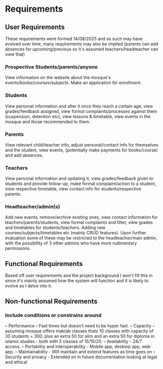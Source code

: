 # Requirements

## User Requirements
These requirements were formed 14/08/2025 and as such may have evolved over time, many requirements may also be implied (parents can add absences for upcoming/previous so it's assumed teachers/headteacher can view that)
### Prospective Students/parents/anyone
View information on the website about the mosque's events/books/courses/subjects. 
Make an application for enrollment. 

### Students
View personal information and alter it once they reach a certain age, view grades/feedback assigned, view formal complaints/processes against them (suspension, detention etc), view lessons & timetable, view events in the mosque and those recommended to them. 
### Parents
View relevant child/teacher info, adjust personal/contact info for themselves and the student, view events, (potentially make payments for books/course) and add absences. 
### Teachers 
View personal information and updating it, view grades/feedback given to students and provide follow-up, make formal complaint/action to a student, view respective timetable, view contact info for students/respective parents. 

### Headteacher/admin(s)
Add new events, remove/archive existing ones, view contact information for teachers/parents/students, view formal complaints and filter, view grades and timetables for students/teachers. Adding new courses/subjects/timetables etc (mainly CRUD features).
Upon further evaluation some of these may be restricted to the headteacher/main admin, with the possibility of 3 other admins who have more rudimentary permissions. 

## Functional Requirements
Based off user requirements and the project background I won't fill this in since it's mainly assumed how the system will function and it is likely to evolve as I delve into it. 

## Non-functional Requirements
  
### Include conditions or constrains around
– Performance – Fast times but doesn't need to be hyper fast. 
– Capacity – assuming mosque offers maktab classes thats 10 classes with capacity of 30 students = 300, plus an extra 50 for alim and an extra 50 for diploma in islamic studies - both with 3 classes of 15/15/20. 
– Availability - 24/7 access.
– Portability and interoperability - Mobile app, desktop app, web app.
– Maintainability - Will maintain and extend features as time goes on
– Security and privacy - Extended on in future documentation looking at legal and ethical
